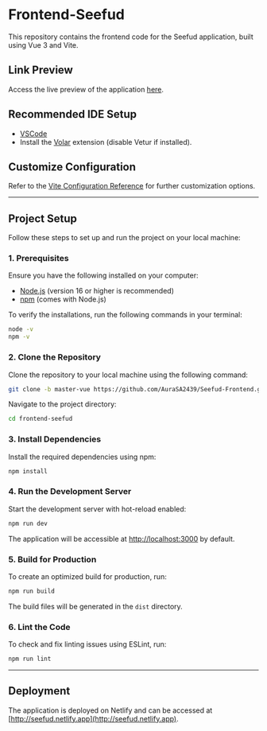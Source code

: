 # Frontend-Seefud

This repository contains the frontend code for the Seefud application, built using Vue 3 and Vite.

## Link Preview

Access the live preview of the application [here](http://seefud.netlify.app).

## Recommended IDE Setup

- [VSCode](https://code.visualstudio.com/)
- Install the [Volar](https://marketplace.visualstudio.com/items?itemName=Vue.volar) extension (disable Vetur if installed).

## Customize Configuration

Refer to the [Vite Configuration Reference](https://vite.dev/config/) for further customization options.

---

## Project Setup

Follow these steps to set up and run the project on your local machine:

### 1. Prerequisites

Ensure you have the following installed on your computer:
- [Node.js](https://nodejs.org/) (version 16 or higher is recommended)
- [npm](https://www.npmjs.com/) (comes with Node.js)

To verify the installations, run the following commands in your terminal:

```sh
node -v
npm -v
```

### 2. Clone the Repository

Clone the repository to your local machine using the following command:

```sh
git clone -b master-vue https://github.com/AuraSA2439/Seefud-Frontend.git
```

Navigate to the project directory:

```sh
cd frontend-seefud
```

### 3. Install Dependencies

Install the required dependencies using npm:

```sh
npm install
```

### 4. Run the Development Server

Start the development server with hot-reload enabled:

```sh
npm run dev
```

The application will be accessible at [http://localhost:3000](http://localhost:3000) by default.

### 5. Build for Production

To create an optimized build for production, run:

```sh
npm run build
```

The build files will be generated in the `dist` directory.

### 6. Lint the Code

To check and fix linting issues using ESLint, run:

```sh
npm run lint
```

---

## Deployment

The application is deployed on Netlify and can be accessed at [http://seefud.netlify.app](http://seefud.netlify.app).
